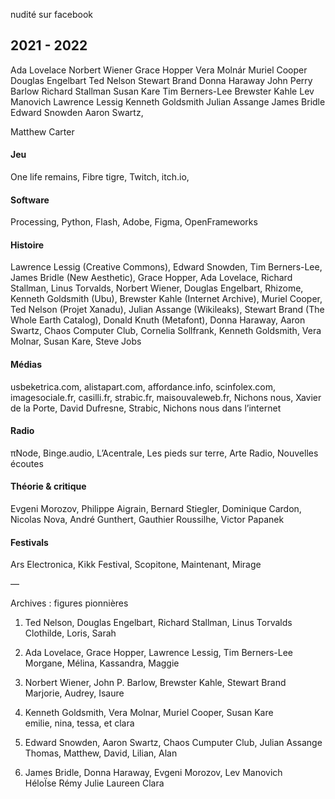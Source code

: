nudité sur facebook



## 2021 - 2022
Ada Lovelace
Norbert Wiener
Grace Hopper
Vera Molnár
Muriel Cooper
Douglas Engelbart
Ted Nelson
Stewart Brand
Donna Haraway
John Perry Barlow
Richard Stallman
Susan Kare
Tim Berners-Lee
Brewster Kahle
Lev Manovich
Lawrence Lessig
Kenneth Goldsmith
Julian Assange
James Bridle
Edward Snowden
Aaron Swartz, 




Matthew Carter
#### Jeu
One life remains,
Fibre tigre,
Twitch,
itch.io,

#### Software
Processing,
Python,
Flash,
Adobe,
Figma,
OpenFrameworks


#### Histoire
Lawrence Lessig (Creative Commons),
Edward Snowden,
Tim Berners-Lee,
James Bridle (New Aesthetic),
Grace Hopper,
Ada Lovelace,
Richard Stallman,
Linus Torvalds,
Norbert Wiener,
Douglas Engelbart,
Rhizome,
Kenneth Goldsmith (Ubu),
Brewster Kahle (Internet Archive),
Muriel Cooper,
Ted Nelson (Projet Xanadu),
Julian Assange (Wikileaks),
Stewart Brand (The Whole Earth Catalog),
Donald Knuth (Metafont),
Donna Haraway,
Aaron Swartz,
Chaos Computer Club,
Cornelia Sollfrank,
Kenneth Goldsmith,
Vera Molnar,
Susan Kare,
Steve Jobs

#### Médias
usbeketrica.com,
alistapart.com,
affordance.info,
scinfolex.com,
imagesociale.fr,
casilli.fr,
strabic.fr,
maisouvaleweb.fr,
Nichons nous,
Xavier de la Porte,
David Dufresne,
Strabic,
Nichons nous dans l’internet

#### Radio
πNode,
Binge.audio,
L’Acentrale,
Les pieds sur terre,
Arte Radio,
Nouvelles écoutes

#### Théorie & critique
Evgeni Morozov,
Philippe Aigrain,
Bernard Stiegler,
Dominique Cardon,
Nicolas Nova,
André Gunthert,
Gauthier Roussilhe,
Victor Papanek

#### Festivals
Ars Electronica,
Kikk Festival,
Scopitone,
Maintenant,
Mirage



—

Archives : figures pionnières

1. Ted Nelson, Douglas Engelbart, Richard Stallman, Linus Torvalds    
Clothilde, Loris, Sarah

2. Ada Lovelace, Grace Hopper, Lawrence Lessig, Tim Berners-Lee    
Morgane, Mélina, Kassandra, Maggie 

3. Norbert Wiener, John P. Barlow, Brewster Kahle, Stewart Brand    
Marjorie, Audrey, Isaure

4. Kenneth Goldsmith, Vera Molnar, Muriel Cooper, Susan Kare    
emilie, nina, tessa, et clara
 
5. Edward Snowden, Aaron Swartz, Chaos Cumputer Club, Julian Assange     
Thomas, Matthew, David, Lilian, Alan

6. James Bridle, Donna Haraway, Evgeni Morozov, Lev Manovich    
HéloÏse Rémy Julie Laureen Clara